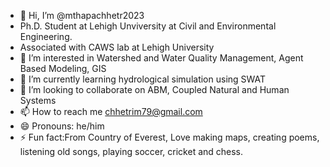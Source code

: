 - 👋 Hi, I’m @mthapachhetr2023
- Ph.D. Student at Lehigh Unviversity at Civil and Environmental Engineering.
- Associated with CAWS lab at Lehigh University
- 👀 I’m interested in Watershed and Water Quality Management, Agent Based Modeling, GIS 
- 🌱 I’m currently learning hydrological simulation using SWAT
- 💞️ I’m looking to collaborate on ABM, Coupled Natural and Human Systems
- 📫 How to reach me chhetrim79@gmail.com
- 😄 Pronouns: he/him
- ⚡ Fun fact:From Country of Everest, Love making maps, creating poems, listening old songs, playing soccer, cricket and chess.

<!---
mthapachhetr2023/mthapachhetr2023 is a ✨ special ✨ repository because its `README.md` (this file) appears on your GitHub profile.
You can click the Preview link to take a look at your changes.
--->
